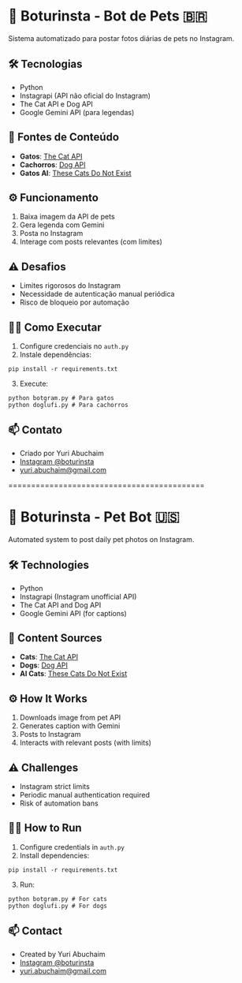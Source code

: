 # 📸 Boturinsta - Bot de Pets 🇧🇷

Sistema automatizado para postar fotos diárias de pets no Instagram.

## 🛠 Tecnologias
- Python
- Instagrapi (API não oficial do Instagram)
- The Cat API e Dog API
- Google Gemini API (para legendas)

## 🐾 Fontes de Conteúdo
- **Gatos**: [The Cat API](https://thecatapi.com)
- **Cachorros**: [Dog API](https://dog.ceo/dog-api)
- **Gatos AI**: [These Cats Do Not Exist](https://thesecatsdonotexist.com)

## ⚙️ Funcionamento
1. Baixa imagem da API de pets
2. Gera legenda com Gemini
3. Posta no Instagram
4. Interage com posts relevantes (com limites)

## ⚠️ Desafios
- Limites rigorosos do Instagram
- Necessidade de autenticação manual periódica
- Risco de bloqueio por automação

## 🏃‍♂️ Como Executar
1. Configure credenciais no `auth.py`
2. Instale dependências:
```
pip install -r requirements.txt
```
3. Execute:
```
python botgram.py # Para gatos
python doglufi.py # Para cachorros
```

## 📫 Contato
- Criado por Yuri Abuchaim
- [Instagram @boturinsta](https://instagram.com/boturinsta)
- yuri.abuchaim@gmail.com

===========================================

# 📸 Boturinsta - Pet Bot 🇺🇸

Automated system to post daily pet photos on Instagram.

## 🛠 Technologies
- Python
- Instagrapi (Instagram unofficial API)
- The Cat API and Dog API
- Google Gemini API (for captions)

## 🐾 Content Sources
- **Cats**: [The Cat API](https://thecatapi.com)
- **Dogs**: [Dog API](https://dog.ceo/dog-api)
- **AI Cats**: [These Cats Do Not Exist](https://thesecatsdonotexist.com)

## ⚙️ How It Works
1. Downloads image from pet API
2. Generates caption with Gemini
3. Posts to Instagram
4. Interacts with relevant posts (with limits)

## ⚠️ Challenges
- Instagram strict limits
- Periodic manual authentication required
- Risk of automation bans

## 🏃‍♂️ How to Run
1. Configure credentials in `auth.py`
2. Install dependencies:
```
pip install -r requirements.txt
```
3. Run:
```
python botgram.py # For cats
python doglufi.py # For dogs
```

## 📫 Contact
- Created by Yuri Abuchaim
- [Instagram @boturinsta](https://instagram.com/boturinsta)
- yuri.abuchaim@gmail.com
